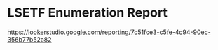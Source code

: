 # LSETF Enumeration Report

https://lookerstudio.google.com/reporting/7c51fce3-c5fe-4c94-90ec-356b77b52a82
